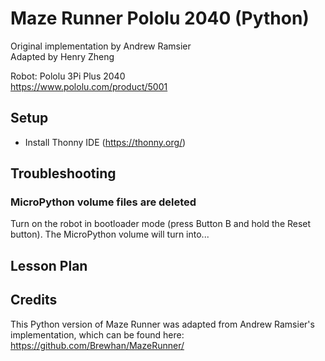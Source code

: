 # Maze Runner Pololu 2040 (Python)
Original implementation by Andrew Ramsier <br />
Adapted by Henry Zheng <br />

Robot: Pololu 3Pi Plus 2040 <br/>
https://www.pololu.com/product/5001

## Setup
- Install Thonny IDE (https://thonny.org/)


  

## Troubleshooting
### MicroPython volume files are deleted
Turn on the robot in bootloader mode (press Button B and hold the Reset button). The MicroPython volume will turn into... 

## Lesson Plan




## Credits
This Python version of Maze Runner was adapted from Andrew Ramsier's implementation, which can be found here: https://github.com/Brewhan/MazeRunner/
